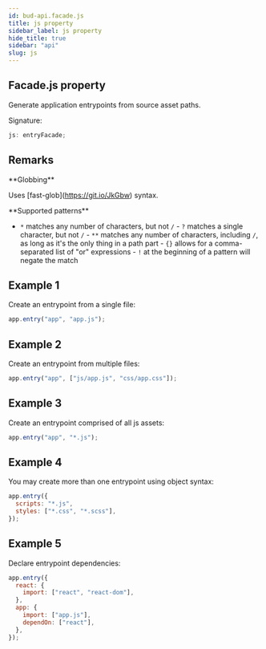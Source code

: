 ```yaml
---
id: bud-api.facade.js
title: js property
sidebar_label: js property
hide_title: true
sidebar: "api"
slug: js
---
```


## Facade.js property

Generate application entrypoints from source asset paths.

Signature:

```typescript
js: entryFacade;
```

## Remarks

\*\*Globbing\*\*

Uses \[fast-glob\](https://git.io/JkGbw) syntax.

\*\*Supported patterns\*\*

- `*` matches any number of characters, but not `/` - `?` matches a single character, but not `/` - `**` matches any number of characters, including `/`, as long as it's the only thing in a path part - `{}` allows for a comma-separated list of "or" expressions - `!` at the beginning of a pattern will negate the match

## Example 1

Create an entrypoint from a single file:

```js
app.entry("app", "app.js");
```

## Example 2

Create an entrypoint from multiple files:

```js
app.entry("app", ["js/app.js", "css/app.css"]);
```

## Example 3

Create an entrypoint comprised of all js assets:

```js
app.entry("app", "*.js");
```

## Example 4

You may create more than one entrypoint using object syntax:

```js
app.entry({
  scripts: "*.js",
  styles: ["*.css", "*.scss"],
});
```

## Example 5

Declare entrypoint dependencies:

```js
app.entry({
  react: {
    import: ["react", "react-dom"],
  },
  app: {
    import: ["app.js"],
    dependOn: ["react"],
  },
});
```
